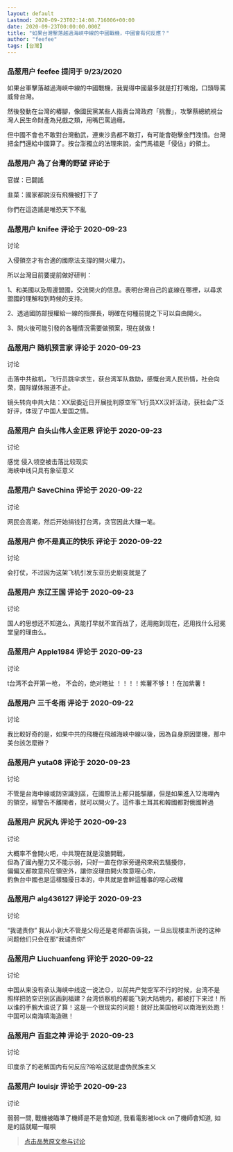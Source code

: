 ```yaml
---
layout: default
Lastmod: 2020-09-23T02:14:08.716006+00:00
date: 2020-09-23T00:00:00.000Z
title: "如果台灣擊落越過海峽中線的中國戰機，中國會有何反應？"
author: "feefee"
tags: [台灣]
---
```



### 品葱用户 **feefee** 提问于 9/23/2020
    
如果台軍擊落越過海峽中線的中國戰機，我覺得中國最多就是打打嘴炮，口頭辱罵威脅台灣。  
  
然後發動在台灣的樁腳，像國民黨某些人指責台灣政府「挑釁」，攻擊蔡總統視台灣人民生命財產為兒戲之類，用嘴巴罵過癮。  
  
但中國不會也不敢對台灣動武，連東沙島都不敢打，有可能會砲擊金門洩憤。台灣把金門還給中國算了。按台澎獨立的法理來說，金門馬祖是「侵佔」的領土。
    
                

### 品葱用户 **為了台灣的野望** 评论于 
        
官媒：已闢謠  
  
韭菜：國家都說沒有飛機被打下了  
  
你們在這造謠是唯恐天下不亂
        
                

### 品葱用户 **knifee** 评论于 2020-09-23
 讨论

        
入侵領空才有合適的國際法支撐的開火權力。  
  
所以台灣目前要提前做好研判：  
  
1、和美國以及周邊盟國，交流開火的信息。表明台灣自己的底線在哪裡，以尋求盟國的理解和到時候的支持。  
  
2、透過國防部授權給一線的指揮長，明確在何種前提之下可以自由開火。  
  
3、開火後可能引發的各種情況需要做預案，現在就做！
        
                

### 品葱用户 **随机预言家** 评论于 2020-09-23
讨论

        
击落中共敌机，飞行员跳伞求生，获台湾军队救助，感慨台湾人民热情，社会向荣，国际媒体报道不止。  
  
镜头转向中共大陆：XX居委近日开展批判原空军飞行员XX汉奸活动，获社会广泛好评，体现了中国人爱国之情。
        
                

### 品葱用户 **白头山伟人金正恩** 评论于 2020-09-23
讨论

        
感觉 侵入领空被击落比较现实  
海峡中线只具有象征意义
        
                

### 品葱用户 **SaveChina** 评论于 2020-09-22
讨论

        
网民会高潮，然后开始捐钱打台湾，贪官因此大赚一笔。
        
                

### 品葱用户 **你不是真正的快乐** 评论于 2020-09-22
讨论

        
会打仗，不过因为这架飞机引发东亚历史剧变就是了
        
                

### 品葱用户 **东辽王国** 评论于 2020-09-23
讨论

        
国人的思想还不知道么，真能打早就不宣而战了，还用拖到现在，还用找什么冠冕堂皇的理由么。
        
                

### 品葱用户 **Apple1984** 评论于 2020-09-23
讨论

        
t台湾不会开第一枪， 不会的，绝对瞎扯 ！！！！紫薯不够！！在加紫薯！
        
                

### 品葱用户 **三千冬雨** 评论于 2020-09-22
讨论

        
我比較好奇的是，如果中共的飛機在飛越海峽中線以後，因為自身原因墜機，那中美台該怎麼辦？
        
                

### 品葱用户 **yuta08** 评论于 2020-09-23
讨论

        
不管是台海中線或防空識別區，在國際法上都只能驅離，但是如果進入12海哩內的領空，經警告不離開者，就可以開火了。這件事土耳其和韓國都對俄國幹過
        
                

### 品葱用户 **尻尻丸** 评论于 2020-09-23
讨论

        
大概率不會開火吧，中共現在就是沒膽開戰，  
但為了國內壓力又不能示弱，只好一直在你家旁邊飛來飛去騷擾你，  
偏偏又都故意飛在領空外，讓你沒理由開火故意噁心你，  
釣魚台中國也是這樣騷擾日本的，中共就是會幹這種事的噁心政權
        
                

### 品葱用户 **alg436127** 评论于 2020-09-23
讨论

        
“我谴责你” 我从小到大不管是父母还是老师都告诉我，一旦出现楼主所说的这种问题他们只会在那“我谴责你”
        
                

### 品葱用户 **Liuchuanfeng** 评论于 2020-09-22
讨论

        
中国从来没有承认海峡中线这一说法😌，以前共产党空军不行的时候，台湾不是照样把防空识别区画到福建？台湾侦察机的都能飞到大陆境内，都被打下来过！所以谁的手腕大谁说了算！这是一个很现实的问题！就好比美国他可以南海到处跑！中国可以南海填海造礁！
        
                

### 品葱用户 **百韭之神** 评论于 2020-09-23
讨论

        
印度杀了的老解国内有何反应?哈哈这就是虚伪民族主义
        
                

### 品葱用户 **louisjr** 评论于 2020-09-23
讨论

        
弱弱一問, 戰機被瞄準了機師是不是會知道, 我看電影被lock on了機師會知道, 如是的話就瞄一瞄唄
        
                





> [点击品葱原文参与讨论](https://pincong.rocks/question/31326)

